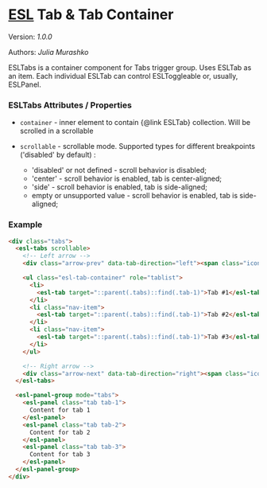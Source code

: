 # [ESL](h../../../) Tab & Tab Container

Version: *1.0.0*

Authors: *Julia Murashko*

<a name="intro"></a>

ESLTabs is a container component for Tabs trigger group. Uses ESLTab as an item. Each individual ESLTab can control
ESLToggleable or, usually, ESLPanel.

### ESLTabs Attributes / Properties

- `container` - inner element to contain {@link ESLTab} collection. Will be scrolled in a scrollable

- `scrollable` - scrollable mode. Supported types for different breakpoints ('disabled' by default) :
    - 'disabled' or not defined -  scroll behavior is disabled;
    - 'center' - scroll behavior is enabled, tab is center-aligned;
    - 'side' - scroll behavior is enabled, tab is side-aligned;
    - empty or unsupported value - scroll behavior is enabled, tab is side-aligned;

### Example

```html
<div class="tabs">
  <esl-tabs scrollable>
    <!-- Left arrow -->
    <div class="arrow-prev" data-tab-direction="left"><span class="icon-arrow-prev"></span></div>

    <ul class="esl-tab-container" role="tablist">
      <li>
        <esl-tab target="::parent(.tabs)::find(.tab-1)">Tab #1</esl-tab>
      </li>
      <li class="nav-item">
        <esl-tab target="::parent(.tabs)::find(.tab-1)">Tab #2</esl-tab>
      </li>
      <li class="nav-item">
        <esl-tab target="::parent(.tabs)::find(.tab-1)">Tab #3</esl-tab>
      </li>
    </ul>

    <!-- Right arrow -->
    <div class="arrow-next" data-tab-direction="right"><span class="icon-arrow-next"></span></div>
  </esl-tabs>

  <esl-panel-group mode="tabs">
    <esl-panel class="tab tab-1">
      Content for tab 1
    </esl-panel>
    <esl-panel class="tab tab-2">
      Content for tab 2
    </esl-panel>
    <esl-panel class="tab tab-3">
      Content for tab 3
    </esl-panel>
  </esl-panel-group>
</div>
```

